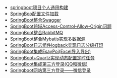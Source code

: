 <!-- docs/_sidebar.md -->
- [springboot项目个人通用构建](/JAVA/SpringBoot/doc/springboot项目个人通用构建.md)
- [SpringBoo配置文件加载](/JAVA/SpringBoot/doc/SpringBoo配置文件加载.md)
- [SpringBoot整合Swagger](/JAVA/SpringBoot/doc/SpringBoot整合Swagger.md)
- [SpringBoot跨域Access-Control-Allow-Origin问题](/JAVA/SpringBoot/doc/SpringBoot跨域Access-Control-Allow-Origin问题.md)
- [SpringBoot整合RabbitMQ](/JAVA/SpringBoot/doc/SpringBoot整合RabbitMQ.md)
- [SpringBoot整合Mybatis实现多数据源](/JAVA/SpringBoot/doc/SpringBoot整合Mybatis实现多数据源.md)
- [SpringBoot日志组件logback实现日志分级打印](/JAVA/SpringBoot/doc/SpringBoot日志组件logback实现日志分级打印.md)
- [SpringBoot集成EsayPoi(Excel导入导出)](/JAVA/SpringBoot/doc/SpringBoot集成EsayPoi(Excel导入导出).md)
- [SpringBoot+Quartz实现动态配置定时任务](/JAVA/SpringBoot/doc/SpringBoot+Quartz实现动态配置定时任务.md)
- [SpringBoot集成第三方登录(QQ和微信)](/JAVA/SpringBoot/doc/SpringBoot集成第三方登录(QQ和微信).md)
- [Springboot网站第三方登录——微信登录](/JAVA/SpringBoot/doc/Springboot网站第三方登录——微信登录.md)

